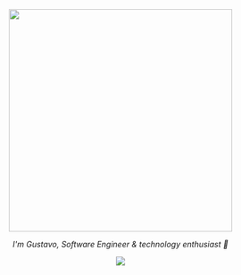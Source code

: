 <div align="center">
  <img src="https://media.giphy.com/media/Qo2dupDib32rkTY4hX/giphy.gif" width="400"/>
  
  *I'm Gustavo, Software Engineer & technology enthusiast :love_you_gesture:*
  
  <img src="https://skillicons.dev/icons?i=html,css,js,py,git&theme=light" />
</div>
